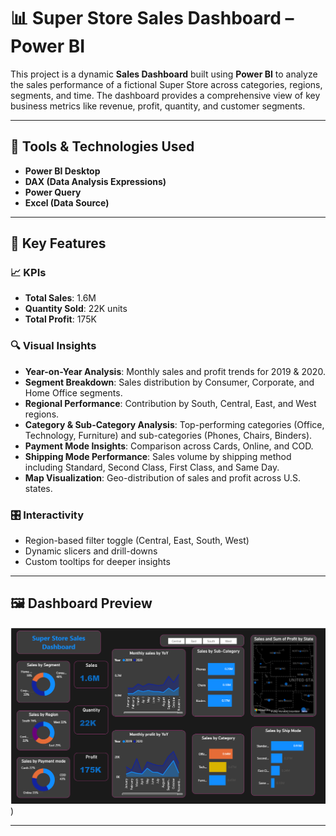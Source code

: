 # 📊 Super Store Sales Dashboard – Power BI

This project is a dynamic **Sales Dashboard** built using **Power BI** to analyze the sales performance of a fictional Super Store across categories, regions, segments, and time. The dashboard provides a comprehensive view of key business metrics like revenue, profit, quantity, and customer segments.

---

## 🧰 Tools & Technologies Used

- **Power BI Desktop**
- **DAX (Data Analysis Expressions)**
- **Power Query**
- **Excel (Data Source)**

---

## 🚀 Key Features

### 📈 KPIs
- **Total Sales**: 1.6M
- **Quantity Sold**: 22K units
- **Total Profit**: 175K

### 🔍 Visual Insights
- **Year-on-Year Analysis**: Monthly sales and profit trends for 2019 & 2020.
- **Segment Breakdown**: Sales distribution by Consumer, Corporate, and Home Office segments.
- **Regional Performance**: Contribution by South, Central, East, and West regions.
- **Category & Sub-Category Analysis**: Top-performing categories (Office, Technology, Furniture) and sub-categories (Phones, Chairs, Binders).
- **Payment Mode Insights**: Comparison across Cards, Online, and COD.
- **Shipping Mode Performance**: Sales volume by shipping method including Standard, Second Class, First Class, and Same Day.
- **Map Visualization**: Geo-distribution of sales and profit across U.S. states.

### 🎛️ Interactivity
- Region-based filter toggle (Central, East, South, West)
- Dynamic slicers and drill-downs
- Custom tooltips for deeper insights

---

## 🖼️ Dashboard Preview

![Sales Dashboard Preview](https://github.com/Shekhar-12/Sales-Dashboard/blob/main/Sales%20Dashboard.png))

---



